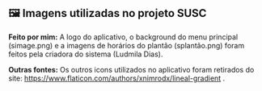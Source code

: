 ## 🖼 Imagens utilizadas no projeto SUSC 
**Feito por mim:** A logo do aplicativo, o background do menu principal (simage.png) e a imagens de horários do plantão (splantão.png) foram feitos pela criadora do sistema (Ludmila Dias).

**Outras fontes:** Os outros icons utilizados no aplicativo foram retirados do site: https://www.flaticon.com/authors/xnimrodx/lineal-gradient .
